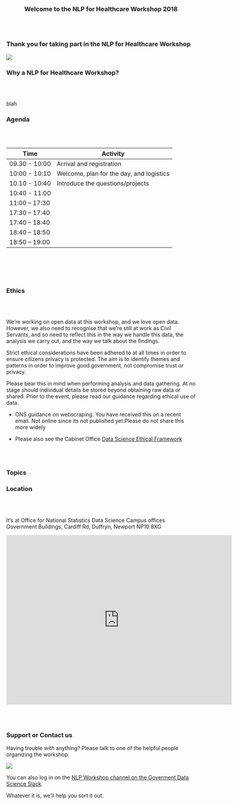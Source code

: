 <h3>
<p align="center"> Welcome to the NLP for Healthcare Workshop 2018 </p>
</h3>

<p align="center"> 
</p>

<br><br>

###  Thank you for taking part in the NLP for Healthcare Workshop

![](https://datasciencecampus.ons.gov.uk/wp-content/uploads/sites/10/2017/03/data-science-icons-630x384-2-630x384.jpg)



 

### Why a NLP for Healthcare Workshop?
<br><br>

blah




### Agenda
<br><br>

| Time          |      Activity              |
| ------------- | ---------------------------|
| 09.30 - 10:00 | Arrival and registration   |
| 10:00 - 10:10 | Welcome, plan for the day, and logistics  |
| 10.10 - 10:40 | Introduce the questions/projects   |
| 10:40 - 11:00 |   |
| 11:00 – 17:30 | |
| 17:30 – 17:40 |  |
| 17:40 – 18:40 |   |
| 18:40 – 18:50 |   |
| 18:50 – 19:00 |   |

<br>


<br><br>

### Ethics

<br><br>

We’re working on open data at this workshop, and we love open data. However, we also need to recognise that we’re still at work as Civil Servants, and so need to reflect this in the way we handle this data, the analysis we carry out, and the way we talk about the findings. 

Strict ethical considerations have been adhered to at all times in order to ensure citizens privacy is protected. The aim is to identify themes and patterns in order to improve good government, not compromise trust or privacy. 

Please bear this in mind when performing analysis and data gathering. At no stage should individual details be stored beyond obtaining raw data or shared. Prior to the event, please read our guidance regarding ethical use of data. 


- ONS guidance on webscraping.  You have received this on a recent email. Not online since its not published yet.Please do not share this more widely

- Please also see the Cabinet Office [Data Science Ethical Framework](https://data.blog.gov.uk/wp-content/uploads/sites/164/2015/12/Data-science-ethics-short-for-blog-1.pdf)


<br><br>
### Topics


### Location
<br><br>

It’s at Office for National Statistics Data Science Campus offices
Government Buildings,
Cardiff Rd, 
Duffryn, 
Newport NP10 8XG


<iframe src="https://www.google.com/maps/embed?pb=!1m18!1m12!1m3!1d2480.0994526143713!2d-3.029754048483698!3d51.56641031410776!2m3!1f0!2f0!3f0!3m2!1i1024!2i768!4f13.1!3m3!1m2!1s0x4871e14c9fe9338b%3A0xe6fa7f7cb3829a6d!2sOffice+for+National+Statistics!5e0!3m2!1sen!2suk!4v1521755793383" width="600" height="450" frameborder="0" style="border:0" allowfullscreen></iframe>
<br>


<br><br>



### Support or Contact us
Having trouble with anything? Please talk to one of the helpful people organizing the workshop.

![](https://s14.postimg.org/7jj4djf3h/slack-icon-10645.png)

You can also log in on the [NLP Workshop channel on the Goverment Data Science Slack](https://govdatascience.slack.com/messages/G9U8FQ11A/).    

Whatever it is, we’ll help you sort it out.
